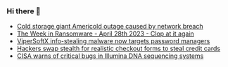 ### Hi there 👋

<!--START_SECTION:feed-->
* [Cold storage giant Americold outage caused by network breach](https://www.bleepingcomputer.com/news/security/cold-storage-giant-americold-outage-caused-by-network-breach/)
* [The Week in Ransomware - April 28th 2023 - Clop at it again](https://www.bleepingcomputer.com/news/security/the-week-in-ransomware-april-28th-2023-clop-at-it-again/)
* [ViperSoftX info-stealing malware now targets password managers](https://www.bleepingcomputer.com/news/security/vipersoftx-info-stealing-malware-now-targets-password-managers/)
* [Hackers swap stealth for realistic checkout forms to steal credit cards](https://www.bleepingcomputer.com/news/security/hackers-swap-stealth-for-realistic-checkout-forms-to-steal-credit-cards/)
* [CISA warns of critical bugs in Illumina DNA sequencing systems](https://www.bleepingcomputer.com/news/security/cisa-warns-of-critical-bugs-in-illumina-dna-sequencing-systems/)
<!--END_SECTION:feed-->

<!--
**frankenk/frankenk** is a ✨ _special_ ✨ repository because its `README.md` (this file) appears on your GitHub profile.

Here are some ideas to get you started:

- 🔭 I’m currently working on ...
- 🌱 I’m currently learning ...
- 👯 I’m looking to collaborate on ...
- 🤔 I’m looking for help with ...
- 💬 Ask me about ...
- 📫 How to reach me: ...
- 😄 Pronouns: ...
- ⚡ Fun fact: ...
-->




